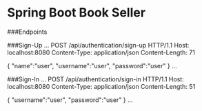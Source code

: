 # Spring Boot Book Seller
###Endpoints

###Sign-Up
...
POST /api/authentication/sign-up HTTP/1.1
Host: localhost:8080
Content-Type: application/json
Content-Length: 71

{
"name":"user",
"username":"user",
"password":"user"
}
...

###Sign-In
...
POST /api/authentication/sign-in HTTP/1.1
Host: localhost:8080
Content-Type: application/json
Content-Length: 51

{
"username":"user",
"password":"user"
}
...
